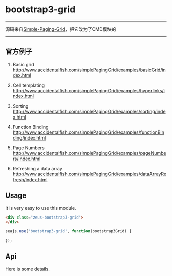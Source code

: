 # bootstrap3-grid

---
源码来自[Simple-Paging-Grid](https://github.com/JamesRandall/Simple-Paging-Grid)，把它改为了CMD模块的

---

## 官方例子

1. Basic grid
<http://www.accidentalfish.com/simplePagingGrid/examples/basicGrid/index.html>

2. Cell templating
<http://www.accidentalfish.com/simplePagingGrid/examples/hyperlinks/index.html>

3. Sorting
<http://www.accidentalfish.com/simplePagingGrid/examples/sorting/index.html>

4. Function Binding
<http://www.accidentalfish.com/simplePagingGrid/examples/functionBinding/index.html>

5. Page Numbers
<http://www.accidentalfish.com/simplePagingGrid/examples/pageNumbers/index.html>

6. Refreshing a data array
<http://www.accidentalfish.com/simplePagingGrid/examples/dataArrayRefresh/index.html>

## Usage

It is very easy to use this module.

````html
<div class="zeus-bootstrap3-grid">
</div>
````

```javascript
seajs.use('bootstrap3-grid', function(bootstrap3Grid) {

});
```

## Api

Here is some details.
